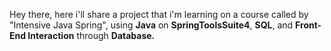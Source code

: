 Hey there, here i'll share a project that i'm learning on a course called by "Intensive Java Spring", using **Java** on **SpringToolsSuite4**, **SQL**, and **Front-End Interaction** through **Database.**
